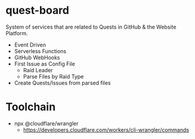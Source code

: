 # quest-board
System of services that are related to Quests in GitHub &amp; the Website Platform.
- Event Driven
- Serverless Functions
- GitHub WebHooks 
- First Issue as Config File
   - Raid Leader
   - Parse Files by Raid Type
- Create Quests/Issues from parsed files 

# Toolchain 
- npx @cloudflare/wrangler 
  - https://developers.cloudflare.com/workers/cli-wrangler/commands
